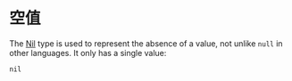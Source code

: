 # 空值

The [Nil](http://crystal-lang.org/api/Nil.html) type is used to represent the absence of a value, not unlike `null` in other languages. It only has a single value:

```crystal
nil
```
